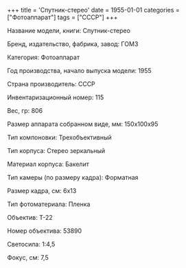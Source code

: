 +++
title = 'Спутник-стерео'
date = 1955-01-01
categories = ["Фотоаппарат"]
tags = ["СССР"]
+++

Название модели, книги: Спутник-стерео

Бренд, издательство, фабрика, завод: ГОМЗ

Категория: Фотоаппарат

Год производства, начало выпуска модели: 1955

Страна производитель: СССР

Инвентаризационный номер: 115

Вес, гр: 806

Размер аппарата  собранном виде, мм: 150х100х95

Тип компоновки: Трехобъективный

Тип корпуса: Стерео зеркальный

Материал корпуса: Бакелит

Тип камеры (по размеру кадра): Форматная

Размер кадра, см: 6х13

Тип фотоматериала: Пленка

Объектив: Т-22

Номер объектива: 53890

Светосила: 1:4,5

Фокус, см: 7,5

